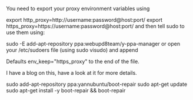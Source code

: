 You need to export your proxy environment variables using

export http_proxy=http://username:password@host:port/
export https_proxy=https://username:password@host:port/
and then tell sudo to use them using:

 sudo -E add-apt-repository ppa:webupd8team/y-ppa-manager
or open your /etc/sudoers file (using sudo visudo) and append

Defaults env_keep="https_proxy"
to the end of the file.

I have a blog on this, have a look at it for more details.



sudo add-apt-repository ppa:yannubuntu/boot-repair
sudo apt-get update
sudo apt-get install -y boot-repair && boot-repair
